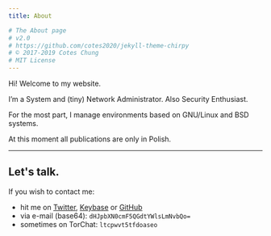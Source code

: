 ```yaml
---
title: About

# The About page
# v2.0
# https://github.com/cotes2020/jekyll-theme-chirpy
# © 2017-2019 Cotes Chung
# MIT License
---
```


Hi! Welcome to my website.

I’m a System and (tiny) Network Administrator. Also Security Enthusiast.

For the most part, I manage environments based on GNU/Linux and BSD systems.

At this moment all publications are only in Polish.

---

## Let's talk.

If you wish to contact me:

- hit me on [Twitter](https://twitter.com/trimstray), [Keybase](https://keybase.io/trimstray) or [GitHub](https://github.com/trimstray)
- via e-mail (base64): `dHJpbXN0cmF5QGdtYWlsLmNvbQo=`
- sometimes on TorChat: `ltcpwvt5tfdoaseo`
